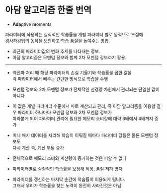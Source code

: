 # 아담 알고리즘 한줄 번역

* **Ada**ptive **m**oments

파라미터에 적용되는 실직적인 학습률을 개별 파라미터 별로 동적으로 조절해  
경사하강법의 동작을 보안하고 학습 품질을 높여주는 방법.

* 최근의 파라미터값의 변화 추세를 나타내는 정보.
* 아담 알고리즘은 모멘텀 정보와 함께 2차 모멘텀 정보까지 활용.

---

* 역전파 처리 때 해당 파라미터의 손실 기울기와 학습률을 곱한 값을  
  각 파라미터에서 빼주는 간단한 방식으로 학습을 수행
  
* 모멘텀 정보와 2차 모멘텀 정보가 전체적인 신경망 차원에서 관리되는 단일한 값이 아니다
* 이 값은 개별 파라미터 수준에서 따로 계산되고 관리,
  즉 아담 알고리즘을 이용할 결우 파라미터 하나마다 모멘텀 정보와 2차 모멘텀 정보가  
  따라붙게 되어 파라미터 관리에 필요한 메모리 소비량에 대략 3배에서 4배까지 증가
  
* 미니 배치 데이터를 처리해 학습이 이뤄질 때마다 파라미터 값들은 물론 모멘텀 정보도  
  다시 계산 즉, 계산 부담 증가
* 전체적으로 메모리 소비와 계산량이 증가하는 것은 피할 수 없다

* 파라미터별로 실질적인 학습률을 보정해 적용, 품질 저하 방지
* 파라미터를 갱신하는 마지막 순간에 학습률이 이용되게 됩니다.  
  그래서 우리가 학습률을 찾는 노력이 완전히 사라진것은 아님
